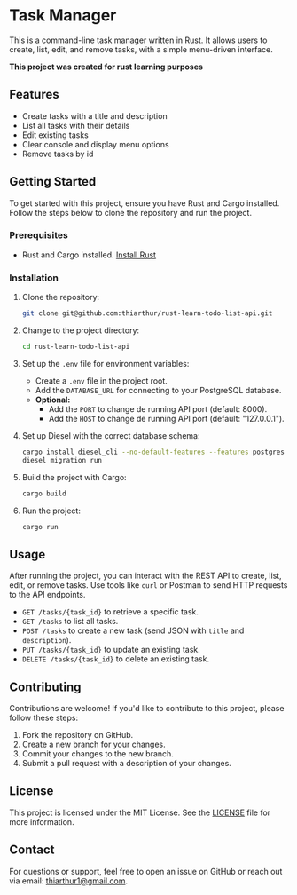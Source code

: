 # Task Manager

This is a command-line task manager written in Rust. It allows users to create, list, edit, and remove tasks, with a simple menu-driven interface.

**This project was created for rust learning purposes**

## Features

-   Create tasks with a title and description
-   List all tasks with their details
-   Edit existing tasks
-   Clear console and display menu options
-   Remove tasks by id

## Getting Started

To get started with this project, ensure you have Rust and Cargo installed. Follow the steps below to clone the repository and run the project.

### Prerequisites

-   Rust and Cargo installed. [Install Rust](https://www.rust-lang.org/tools/install)

### Installation

1.  Clone the repository:

    ```bash
    git clone git@github.com:thiarthur/rust-learn-todo-list-api.git
    ```

2.  Change to the project directory:

    ```bash
    cd rust-learn-todo-list-api
    ```

3.  Set up the `.env` file for environment variables:

    -   Create a `.env` file in the project root.
    -   Add the `DATABASE_URL` for connecting to your PostgreSQL database.
    -   **Optional:**
        -   Add the `PORT` to change de running API port (default: 8000).
        -   Add the `HOST` to change de running API port (default: "127.0.0.1").

4.  Set up Diesel with the correct database schema:

    ```bash
    cargo install diesel_cli --no-default-features --features postgres
    diesel migration run
    ```

5.  Build the project with Cargo:

    ```bash
    cargo build
    ```

6.  Run the project:

    ```bash
    cargo run
    ```

## Usage

After running the project, you can interact with the REST API to create, list, edit, or remove tasks. Use tools like `curl` or Postman to send HTTP requests to the API endpoints.

-   `GET /tasks/{task_id}` to retrieve a specific task.
-   `GET /tasks` to list all tasks.
-   `POST /tasks` to create a new task (send JSON with `title` and `description`).
-   `PUT /tasks/{task_id}` to update an existing task.
-   `DELETE /tasks/{task_id}` to delete an existing task.

## Contributing

Contributions are welcome! If you'd like to contribute to this project, please follow these steps:

1. Fork the repository on GitHub.
2. Create a new branch for your changes.
3. Commit your changes to the new branch.
4. Submit a pull request with a description of your changes.

## License

This project is licensed under the MIT License. See the [LICENSE](LICENSE) file for more information.

## Contact

For questions or support, feel free to open an issue on GitHub or reach out via email: thiarthur1@gmail.com.
